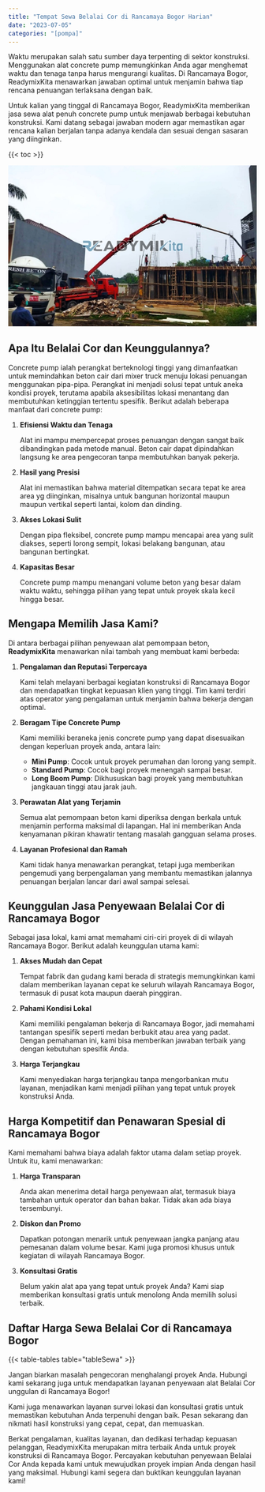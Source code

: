 ```yaml
---
title: "Tempat Sewa Belalai Cor di Rancamaya Bogor Harian"
date: "2023-07-05"
categories: "[pompa]"
---
```


Waktu merupakan salah satu sumber daya terpenting di sektor konstruksi. Menggunakan alat concrete pump memungkinkan Anda agar menghemat waktu dan tenaga tanpa harus mengurangi kualitas. Di Rancamaya Bogor, ReadymixKita menawarkan jawaban optimal untuk menjamin bahwa tiap rencana penuangan terlaksana dengan baik.

Untuk kalian yang tinggal di Rancamaya Bogor, ReadymixKita memberikan jasa sewa alat penuh concrete pump untuk menjawab berbagai kebutuhan konstruksi. Kami datang sebagai jawaban modern agar memastikan agar rencana kalian berjalan tanpa adanya kendala dan sesuai dengan sasaran yang diinginkan.

{{< toc >}}

![Tempat Sewa Belalai Cor di Rancamaya Bogor Harian](/images/pompa/sewa-pompa-16.jpg)

## Apa Itu Belalai Cor dan Keunggulannya?

Concrete pump ialah perangkat berteknologi tinggi yang dimanfaatkan untuk memindahkan beton cair dari mixer truck menuju lokasi penuangan menggunakan pipa-pipa. Perangkat ini menjadi solusi tepat untuk aneka kondisi proyek, terutama apabila aksesibilitas lokasi menantang dan membutuhkan ketinggian tertentu spesifik. Berikut adalah beberapa manfaat dari concrete pump:

1. **Efisiensi Waktu dan Tenaga**

   Alat ini mampu mempercepat proses penuangan dengan sangat baik dibandingkan pada metode manual. Beton cair dapat dipindahkan langsung ke area pengecoran tanpa membutuhkan banyak pekerja.

2. **Hasil yang Presisi**

   Alat ini memastikan bahwa material ditempatkan secara tepat ke area area yg diinginkan, misalnya untuk bangunan horizontal maupun maupun vertikal seperti lantai, kolom dan dinding.

3. **Akses Lokasi Sulit**

   Dengan pipa fleksibel, concrete pump mampu mencapai area yang sulit diakses, seperti lorong sempit, lokasi belakang bangunan, atau bangunan bertingkat.

4. **Kapasitas Besar**

   Concrete pump mampu menangani volume beton yang besar dalam waktu waktu, sehingga pilihan yang tepat untuk proyek skala kecil hingga besar.

## Mengapa Memilih Jasa Kami?

Di antara berbagai pilihan penyewaan alat pemompaan beton, **ReadymixKita** menawarkan nilai tambah yang membuat kami berbeda:

1. **Pengalaman dan Reputasi Terpercaya**

   Kami telah melayani berbagai kegiatan konstruksi di Rancamaya Bogor dan mendapatkan tingkat kepuasan klien yang tinggi. Tim kami terdiri atas operator yang pengalaman untuk menjamin bahwa bekerja dengan optimal.

2. **Beragam Tipe Concrete Pump**

   Kami memiliki beraneka jenis concrete pump yang dapat disesuaikan dengan keperluan proyek anda, antara lain:
   - **Mini Pump**: Cocok untuk proyek perumahan dan lorong yang sempit.
   - **Standard Pump**: Cocok bagi proyek menengah sampai besar.
   - **Long Boom Pump**: Dikhususkan bagi proyek yang membutuhkan jangkauan tinggi atau jarak jauh.

3. **Perawatan Alat yang Terjamin**

   Semua alat pemompaan beton kami diperiksa dengan berkala untuk menjamin performa maksimal di lapangan. Hal ini memberikan Anda kenyamanan pikiran khawatir tentang masalah gangguan selama proses.

4. **Layanan Profesional dan Ramah**

   Kami tidak hanya menawarkan perangkat, tetapi juga memberikan pengemudi yang berpengalaman yang membantu memastikan jalannya penuangan berjalan lancar dari awal sampai selesai.

## Keunggulan Jasa Penyewaan Belalai Cor di Rancamaya Bogor

Sebagai jasa lokal, kami amat memahami ciri-ciri proyek di di wilayah Rancamaya Bogor. Berikut adalah keunggulan utama kami:

1. **Akses Mudah dan Cepat**

   Tempat fabrik dan gudang kami berada di strategis memungkinkan kami dalam memberikan layanan cepat ke seluruh wilayah Rancamaya Bogor, termasuk di pusat kota maupun daerah pinggiran.

2. **Pahami Kondisi Lokal**

   Kami memiliki pengalaman bekerja di Rancamaya Bogor, jadi memahami tantangan spesifik seperti medan berbukit atau area yang padat. Dengan pemahaman ini, kami bisa memberikan jawaban terbaik yang dengan kebutuhan spesifik Anda.

3. **Harga Terjangkau**

   Kami menyediakan harga terjangkau tanpa mengorbankan mutu layanan, menjadikan kami menjadi pilihan yang tepat untuk proyek konstruksi Anda.

## Harga Kompetitif dan Penawaran Spesial di Rancamaya Bogor

Kami memahami bahwa biaya adalah faktor utama dalam setiap proyek. Untuk itu, kami menawarkan:

1. **Harga Transparan**

   Anda akan menerima detail harga penyewaan alat, termasuk biaya tambahan untuk operator dan bahan bakar. Tidak akan ada biaya tersembunyi.

2. **Diskon dan Promo**

   Dapatkan potongan menarik untuk penyewaan jangka panjang atau pemesanan dalam volume besar. Kami juga promosi khusus untuk kegiatan di wilayah Rancamaya Bogor.

3. **Konsultasi Gratis**

   Belum yakin alat apa yang tepat untuk proyek Anda? Kami siap memberikan konsultasi gratis untuk menolong Anda memilih solusi terbaik.

## Daftar Harga Sewa Belalai Cor di Rancamaya Bogor

{{< table-tables table="tableSewa" >}}

Jangan biarkan masalah pengecoran menghalangi proyek Anda. Hubungi kami sekarang juga untuk mendapatkan layanan penyewaan alat Belalai Cor unggulan di Rancamaya Bogor!

Kami juga menawarkan layanan survei lokasi dan konsultasi gratis untuk memastikan kebutuhan Anda terpenuhi dengan baik. Pesan sekarang dan nikmati hasil konstruksi yang cepat, cepat, dan memuaskan.

Berkat pengalaman, kualitas layanan, dan dedikasi terhadap kepuasan pelanggan, ReadymixKita merupakan mitra terbaik Anda untuk proyek konstruksi di Rancamaya Bogor. Percayakan kebutuhan penyewaan Belalai Cor Anda kepada kami untuk mewujudkan proyek impian Anda dengan hasil yang maksimal. Hubungi kami segera dan buktikan keunggulan layanan kami!